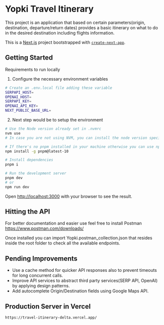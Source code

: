 # Yopki Travel Itinerary
This project is an application that based on certain parameters(origin, destination, departure/return dates) provides a basic itinerary on what to do in the desired destination including flights information.

This is a [Next.js](https://nextjs.org) project bootstrapped with [`create-next-app`](https://nextjs.org/docs/app/api-reference/cli/create-next-app).

## Getting Started

Requirements to run locally

1. Configure the necessary environment variables
```bash
# Create an .env.local file adding these variable
SERPAPI_HOST=
OPENAI_HOST=
SERPAPI_KEY=
OPENAI_API_KEY=
NEXT_PUBLIC_BASE_URL=
```
2. Next step would be to setup the environment
```bash
# Use the Node version already set in .nvmrc
nvm use
# In case you are not using NVM, you can install the node version specified inside .nvmrc

# If there's no pnpm installed in your machine otherwise you can use npm
npm install -g pnpm@latest-10

# Install dependencies
pnpm i

# Run the development server
pnpm dev
# or
npm run dev

```

Open [http://localhost:3000](http://localhost:3000) with your browser to see the result.

## Hitting the API
For better documentation and easier use feel free to install Postman https://www.postman.com/downloads/

Once installed you can import Yopki.postman_collection.json that resides inside the root folder to check all the available endpoints.

## Pending Improvements
- Use a cache method for quicker API responses also to prevent timeouts for long concurrent calls.
- Improve API services to abstract third party services(SERP API, OpenAI) by applying design patterns.
- Add autocomplete Origin/Destination fields using Google Maps API.

## Production Server in Vercel
```bash
https://travel-itinerary-delta.vercel.app/
